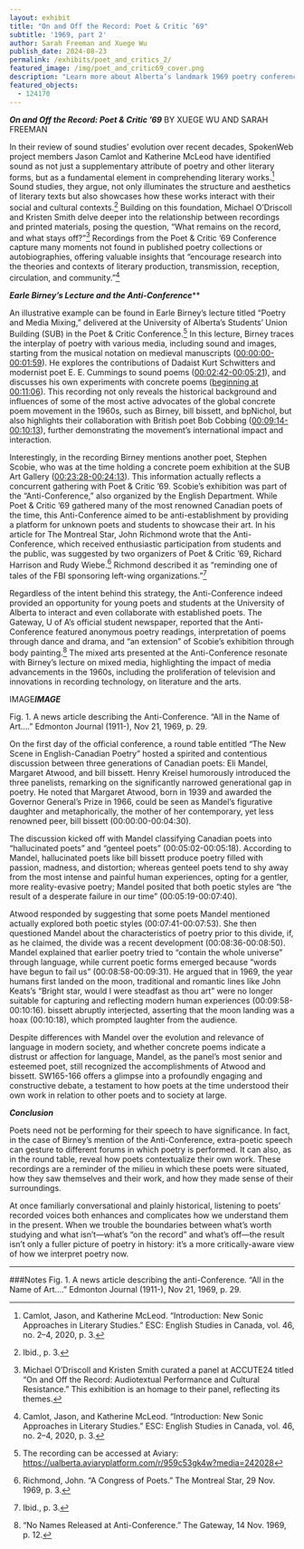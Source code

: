 ```yaml
---
layout: exhibit
title: "On and Off the Record: Poet & Critic ’69"
subtitle: '1969, part 2'
author: Sarah Freeman and Xuege Wu
publish_date: 2024-08-23
permalink: /exhibits/poet_and_critics_2/
featured_image: /img/poet_and_critic69_cover.png
description: "Learn more about Alberta’s landmark 1969 poetry conference."
featured_objects: 
  - 124170
---
```


**<i>On and Off the Record: Poet & Critic ’69</i>**
BY XUEGE WU AND SARAH FREEMAN

In their review of sound studies’ evolution over recent decades, SpokenWeb project members Jason Camlot and Katherine McLeod have identified sound as not just a supplementary attribute of poetry and other literary forms, but as a fundamental element in comprehending literary works.[^1] Sound studies, they argue, not only illuminates the structure and aesthetics of literary texts but also showcases how these works interact with their social and cultural contexts.[^2] Building on this foundation, Michael O’Driscoll and Kristen Smith delve deeper into the relationship between recordings and printed materials, posing the question, “What remains on the record, and what stays off?”[^3] Recordings from the Poet & Critic ’69 Conference capture many moments not found in published poetry collections or autobiographies, offering valuable insights that “encourage research into the theories and contexts of literary production, transmission, reception, circulation, and community.”[^4]


**<i>Earle Birney’s Lecture and the Anti-Conference**</i>**


An illustrative example can be found in Earle Birney’s lecture titled “Poetry and Media Mixing,” delivered at the University of Alberta’s Students’ Union Building (SUB) in the Poet & Critic Conference.[^5] In this lecture, Birney traces the interplay of poetry with various media, including sound and images, starting from the musical notation on medieval manuscripts ([00:00:00-00:01:59](https://ualberta.aviaryplatform.com/r/959c53gk4w?media=242028&e=119)). He explores the contributions of Dadaist Kurt Schwitters and modernist poet E. E. Cummings to sound poems ([00:02:42-00:05:21](https://ualberta.aviaryplatform.com/r/959c53gk4w?media=242028&t=162&e=321)), and discusses his own experiments with concrete poems ([beginning at 00:11:06](https://ualberta.aviaryplatform.com/r/959c53gk4w?media=242028&t=666)). This recording not only reveals the historical background and influences of some of the most active advocates of the global concrete poem movement in the 1960s, such as Birney, bill bissett, and bpNichol, but also highlights their collaboration with British poet Bob Cobbing ([00:09:14-00:10:13](https://ualberta.aviaryplatform.com/r/959c53gk4w?media=242028&t=554&e=613)), further demonstrating the movement’s international impact and interaction.


Interestingly, in the recording Birney mentions another poet, Stephen Scobie, who was at the time holding a concrete poem exhibition at the SUB Art Gallery ([00:23:28-00:24:13](https://ualberta.aviaryplatform.com/r/959c53gk4w?media=242028&t=1408&e=1453)). This information actually reflects a concurrent gathering with Poet & Critic ’69. Scobie’s exhibition was part of the “Anti-Conference,” also organized by the English Department. While Poet & Critic ’69 gathered many of the most renowned Canadian poets of the time, this Anti-Conference aimed to be anti-establishment by providing a platform for unknown poets and students to showcase their art. In his article for The Montreal Star, John Richmond wrote that the Anti-Conference, which received enthusiastic participation from students and the public, was suggested by two organizers of Poet & Critic ’69, Richard Harrison and Rudy Wiebe.[^6] Richmond described it as “reminding one of tales of the FBI sponsoring left-wing organizations.”[^7] 


Regardless of the intent behind this strategy, the Anti-Conference indeed provided an opportunity for young poets and students at the University of Alberta to interact and even collaborate with established poets. The Gateway, U of A’s official student newspaper, reported that the Anti-Conference featured anonymous poetry readings, interpretation of poems through dance and drama, and “an extension” of Scobie’s exhibition through body painting.[^8] The mixed arts presented at the Anti-Conference resonate with Birney’s lecture on mixed media, highlighting the impact of media advancements in the 1960s, including the proliferation of television and innovations in recording technology, on literature and the arts.


IMAGE***IMAGE***

Fig. 1. A news article describing the Anti-Conference. “All in the Name of Art….” Edmonton Journal (1911-), Nov 21, 1969, p. 29. 

                                              

On the first day of the official conference, a round table entitled “The New Scene in English-Canadian Poetry” hosted a spirited and contentious discussion between three generations of Canadian poets: Eli Mandel, Margaret Atwood, and bill bissett. Henry Kreisel humorously introduced the three panelists, remarking on the significantly narrowed generational gap in poetry. He noted that Margaret Atwood, born in 1939 and awarded the Governor General’s Prize in 1966, could be seen as Mandel’s figurative daughter and metaphorically, the mother of her contemporary, yet less renowned peer, bill bissett (00:00:00-00:04:30). 


The discussion kicked off with Mandel classifying Canadian poets into “hallucinated poets” and “genteel poets” (00:05:02-00:05:18). According to Mandel, hallucinated poets like bill bissett produce poetry filled with passion, madness, and distortion; whereas genteel poets tend to shy away from the most intense and painful human experiences, opting for a gentler, more reality-evasive poetry; Mandel posited that both poetic styles are “the result of a desperate failure in our time” (00:05:19-00:07:40). 


Atwood responded by suggesting that some poets Mandel mentioned actually explored both poetic styles (00:07:41-00:07:53). She then questioned Mandel about the characteristics of poetry prior to this divide, if, as he claimed, the divide was a recent development (00:08:36-00:08:50). Mandel explained that earlier poetry tried to “contain the whole universe” through language, while current poetic forms emerged because “words have begun to fail us” (00:08:58-00:09:31). He argued that in 1969, the year humans first landed on the moon, traditional and romantic lines like John Keats’s “Bright star, would I were steadfast as thou art” were no longer suitable for capturing and reflecting modern human experiences (00:09:58-00:10:16). bissett abruptly interjected, asserting that the moon landing was a hoax (00:10:18), which prompted laughter from the audience. 


Despite differences with Mandel over the evolution and relevance of language in modern society, and whether concrete poems indicate a distrust or affection for language, Mandel, as the panel’s most senior and esteemed poet, still recognized the accomplishments of Atwood and bissett. SW165-166 offers a glimpse into a profoundly engaging and constructive debate, a testament to how poets at the time understood their own work in relation to other poets and to society at large.



**<i>Conclusion</i>**

Poets need not be performing for their speech to have significance. In fact, in the case of Birney’s mention of the Anti-Conference, extra-poetic speech can gesture to different forums in which poetry is performed. It can also, as in the round table, reveal how poets contextualize their own work. These recordings are a reminder of the milieu in which these poets were situated, how they saw themselves and their work, and how they made sense of their surroundings. 

At once familiarly conversational and plainly historical, listening to poets’ recorded voices both enhances and complicates how we understand them in the present. When we trouble the boundaries between what’s worth studying and what isn’t—what’s “on the record” and what’s off—the result isn’t only a fuller picture of poetry in history: it’s a more critically-aware view of how we interpret poetry now. 

[^note]: Please note that the second recording discussed in this article, a round table between Eli Mandel, Margaret Atwood, and bill bissett, is not publicly available at this time due to rights management concerns. 

[^note]: For more information about the Poet & Critic Conference, see Poet & Critic ’69. All of the publicly available Poet & Critic recordings can be accessed on SpokenWeb’s Aviary page.

---

###Notes
Fig. 1. A news article describing the anti-Conference. “All in the Name of Art….” Edmonton Journal (1911-), Nov 21, 1969, p. 29. 

[^1]: Camlot, Jason, and Katherine McLeod. “Introduction: New Sonic Approaches in Literary Studies.” ESC: English Studies in Canada, vol. 46, no. 2–4, 2020, p. 3.

[^2]: Ibid., p. 3.

[^3]: Michael O’Driscoll and Kristen Smith curated a panel at ACCUTE24 titled “On and Off the Record: Audiotextual Performance and Cultural Resistance.” This exhibition is an homage to their panel, reflecting its themes.

[^4]: Camlot, Jason, and Katherine McLeod. “Introduction: New Sonic Approaches in Literary Studies.” ESC: English Studies in Canada, vol. 46, no. 2–4, 2020, p. 3.

[^5]: The recording can be accessed at Aviary: https://ualberta.aviaryplatform.com/r/959c53gk4w?media=242028

[^6]: Richmond, John. “A Congress of Poets.” The Montreal Star, 29 Nov. 1969, p. 3.

[^7]: Ibid., p. 3.

[^8]: “No Names Released at Anti-Conference.” The Gateway, 14 Nov. 1969, p. 12.






